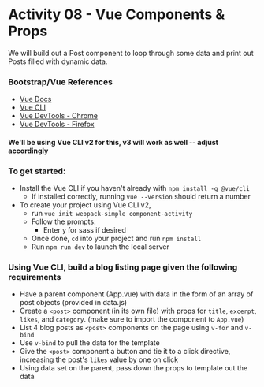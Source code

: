 # Activity 08 - Vue Components & Props

We will build out a Post component to loop through some data and print out Posts filled with dynamic data.

### Bootstrap/Vue References
- [Vue Docs](https://vuejs.org/v2/guide/)
- [Vue CLI](https://cli.vuejs.org/)
- [Vue DevTools - Chrome](https://chrome.google.com/webstore/detail/vuejs-devtools/nhdogjmejiglipccpnnnanhbledajbpd?hl=en)
- [Vue DevTools - Firefox](https://addons.mozilla.org/en-US/firefox/addon/vue-js-devtools/)


#### We'll be using Vue CLI v2 for this, v3 will work as well -- adjust accordingly

### To get started:
- 	Install the Vue CLI if you haven't already with `npm install -g @vue/cli`
	- 	If installed correctly, running `vue --version` should return a number
-	To create your project using Vue CLI v2, 
	-	run `vue init webpack-simple component-activity`
	-	Follow the prompts:
		-	Enter `y` for sass if desired
	-	Once done, `cd` into your project and run `npm install`
	-	Run `npm run dev` to launch the local server

### Using Vue CLI, build a blog listing page given the following requirements
-	 Have a parent component (App.vue) with data in the form of an array of post objects (provided in data.js)
-	 Create a `<post>` component (in its own file) with props for `title`, `excerpt`, `likes`, and `category`. (make sure to import the component to `App.vue`)
-	 List 4 blog posts as `<post>` components on the page using `v-for` and `v-bind` 
-	 Use `v-bind` to pull the data for the template
-	 Give the `<post>` component a button and tie it to a click directive, increasing the post's `likes` value by one on click
-	 Using data set on the parent, pass down the props to template out the data